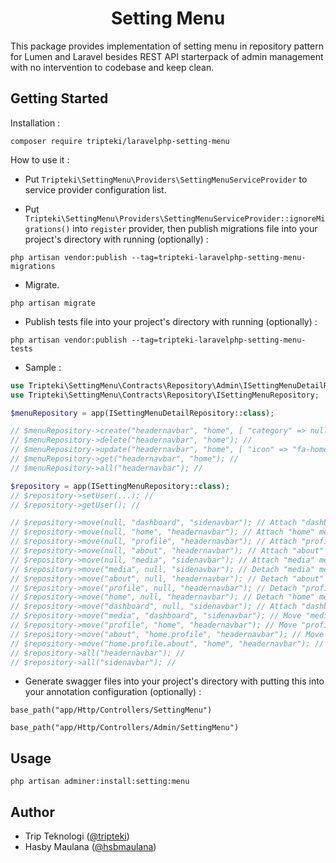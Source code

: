 <h1 align="center">Setting Menu</h1>

This package provides implementation of setting menu in repository pattern for Lumen and Laravel besides REST API starterpack of admin management with no intervention to codebase and keep clean.

Getting Started
---

Installation :

```
composer require tripteki/laravelphp-setting-menu
```

How to use it :

- Put `Tripteki\SettingMenu\Providers\SettingMenuServiceProvider` to service provider configuration list.

- Put `Tripteki\SettingMenu\Providers\SettingMenuServiceProvider::ignoreMigrations()` into `register` provider, then publish migrations file into your project's directory with running (optionally) :

```
php artisan vendor:publish --tag=tripteki-laravelphp-setting-menu-migrations
```

- Migrate.

```
php artisan migrate
```

- Publish tests file into your project's directory with running (optionally) :

```
php artisan vendor:publish --tag=tripteki-laravelphp-setting-menu-tests
```

- Sample :

```php
use Tripteki\SettingMenu\Contracts\Repository\Admin\ISettingMenuDetailRepository;
use Tripteki\SettingMenu\Contracts\Repository\ISettingMenuRepository;

$menuRepository = app(ISettingMenuDetailRepository::class);

// $menuRepository->create("headernavbar", "home", [ "category" => null, "icon" => "md-home", "title" => "Home", "description" => "Home Page", ]); //
// $menuRepository->delete("headernavbar", "home"); //
// $menuRepository->update("headernavbar", "home", [ "icon" => "fa-home", ]); //
// $menuRepository->get("headernavbar", "home"); //
// $menuRepository->all("headernavbar"); //

$repository = app(ISettingMenuRepository::class);
// $repository->setUser(...); //
// $repository->getUser(); //

// $repository->move(null, "dashboard", "sidenavbar"); // Attach "dashboard" menu to "base" menu that is part of "sidenavbar"...
// $repository->move(null, "home", "headernavbar"); // Attach "home" menu to "base" menu that is part of "headernavbar"...
// $repository->move(null, "profile", "headernavbar"); // Attach "profile" menu to "base" menu that is part of "headernavbar"...
// $repository->move(null, "about", "headernavbar"); // Attach "about" menu to "base" menu that is part of "headernavbar"...
// $repository->move(null, "media", "sidenavbar"); // Attach "media" menu to "base" menu that is part of "sidenavbar"...
// $repository->move("media", null, "sidenavbar"); // Detach "media" menu from "base" menu that is part of "sidenavbar"...
// $repository->move("about", null, "headernavbar"); // Detach "about" menu from "base" menu that is part of "headernavbar"...
// $repository->move("profile", null, "headernavbar"); // Detach "profile" menu from "base" menu that is part of "headernavbar"...
// $repository->move("home", null, "headernavbar"); // Detach "home" menu from "base" menu that is part of "headernavbar"...
// $repository->move("dashboard", null, "sidenavbar"); // Attach "dashboard" menu to "base" menu that is part of "sidenavbar"...
// $repository->move("media", "dashboard", "sidenavbar"); // Move "media" menu from "base" menu to inside "dashboard" menu that is part of "sidenavbar"...
// $repository->move("profile", "home", "headernavbar"); // Move "profile" menu from "base" menu to inside "home" menu that is part of "headernavbar"...
// $repository->move("about", "home.profile", "headernavbar"); // Move "about" menu from "base" menu to inside "home"->"profile" menu that is part of "headernavbar"...
// $repository->move("home.profile.about", "home", "headernavbar"); // Move "about" menu from inside "profile"->"about" menu to inside "home" menu that is part of "headernavbar"...
// $repository->all("headernavbar"); //
// $repository->all("sidenavbar"); //
```

- Generate swagger files into your project's directory with putting this into your annotation configuration (optionally) :

```
base_path("app/Http/Controllers/SettingMenu")
```

```
base_path("app/Http/Controllers/Admin/SettingMenu")
```

Usage
---

`php artisan adminer:install:setting:menu`

Author
---

- Trip Teknologi ([@tripteki](https://linkedin.com/company/tripteki))
- Hasby Maulana ([@hsbmaulana](https://linkedin.com/in/hsbmaulana))
